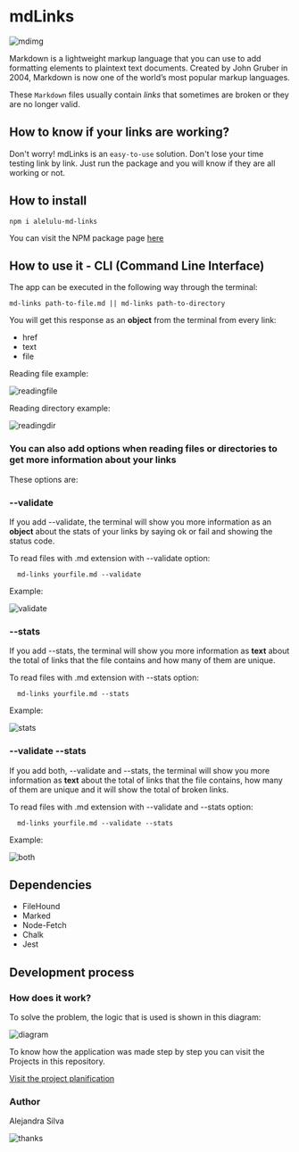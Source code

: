 # mdLinks

![mdimg](https://upload.wikimedia.org/wikipedia/commons/thumb/4/48/Markdown-mark.svg/250px-Markdown-mark.svg.png)

Markdown is a lightweight markup language that you can use to add formatting elements to plaintext text documents. Created by John Gruber in 2004, Markdown is now one of the world’s most popular markup languages.


These `Markdown` files usually contain _links_ that sometimes are broken or they are no longer valid. 

## How to know if your links are working?

Don't worry! mdLinks is an `easy-to-use` solution. Don't lose your time testing link by link. Just run the package and you will know if they are all working or not.

## How to install

    npm i alelulu-md-links

You can visit the NPM package page [here](https://www.npmjs.com/package/alelulu-md-links)

## How to use it - CLI (Command Line Interface)

The app can be executed in the following way through the terminal:

    md-links path-to-file.md || md-links path-to-directory

You will get this response as an __object__ from the terminal from every link:
- href
- text
- file

Reading file example:

![readingfile](https://github.com/alelulu/SCL009-md-links/blob/master/src/img/path.PNG?raw=true)

Reading directory example:

![readingdir](https://github.com/alelulu/SCL009-md-links/blob/master/src/img/dir.PNG?raw=true)

### You can also add __options__ when reading files or directories to get more information about your links

These options are: 

### __--validate__

  If you add --validate, the terminal will show you more information as an __object__ about the stats of your links by saying ok or fail and showing the status code.

  To read files with .md extension with --validate option:

      md-links yourfile.md --validate

  Example: 
  
  ![validate](https://github.com/alelulu/SCL009-md-links/blob/master/src/img/validate.PNG?raw=true)


### __--stats__

  If you add --stats, the terminal will show you more information as __text__ about the total of links that the file contains and how many of them are unique.

  To read files with .md extension with --stats option:

      md-links yourfile.md --stats

  Example: 
  
  ![stats](https://github.com/alelulu/SCL009-md-links/blob/master/src/img/stats.PNG?raw=true)

### __--validate --stats__

  If you add both, --validate and --stats, the terminal will show you more information as __text__ about the total of links that the file contains, how many of them are unique and it will show the total of broken links.

  To read files with .md extension with --validate and --stats option:

      md-links yourfile.md --validate --stats

  Example: 
  
  ![both](https://github.com/alelulu/SCL009-md-links/blob/master/src/img/validate%20stats.PNG?raw=true)

## Dependencies

- FileHound
- Marked
- Node-Fetch
- Chalk
- Jest

## Development process

### How does it work?

To solve the problem, the logic that is used is shown in this diagram:

![diagram](https://github.com/alelulu/SCL009-md-links/blob/master/src/img/Diagram1.png?raw=true)


To know how the application was made step by step you can visit the Projects in this repository.

[Visit the project planification](https://github.com/alelulu/SCL009-md-links/projects/1)

### Author

Alejandra Silva

![thanks](https://github.com/alelulu/SCL009-md-links/blob/master/src/img/thanks.PNG?raw=true)